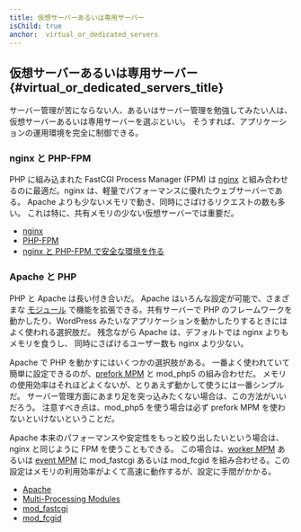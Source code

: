 ```yaml
---
title: 仮想サーバーあるいは専用サーバー
isChild: true
anchor:  virtual_or_dedicated_servers
---
```


## 仮想サーバーあるいは専用サーバー {#virtual_or_dedicated_servers_title}

サーバー管理が苦にならない人、あるいはサーバー管理を勉強してみたい人は、仮想サーバーあるいは専用サーバーを選ぶといい。
そうすれば、アプリケーションの運用環境を完全に制御できる。

### nginx と PHP-FPM

PHP に組み込まれた FastCGI Process Manager (FPM) は [nginx]
と組み合わせるのに最適だ。nginx は、軽量でパフォーマンスに優れたウェブサーバーである。
Apache よりも少ないメモリで動き、同時にさばけるリクエストの数も多い。
これは特に、共有メモリの少ない仮想サーバーでは重要だ。

* [nginx][nginx]
* [PHP-FPM][phpfpm]
* [nginx と PHP-FPM で安全な環境を作る][secure-nginx-phpfpm]

### Apache と PHP

PHP と Apache は長い付き合いだ。
Apache はいろんな設定が可能で、さまざまな [モジュール][apache-modules]
で機能を拡張できる。共有サーバーで PHP のフレームワークを動かしたり、WordPress
みたいなアプリケーションを動かしたりするときにはよく使われる選択肢だ。
残念ながら Apache は、デフォルトでは nginx よりもメモリを食うし、
同時にさばけるユーザー数も nginx より少ない。

Apache で PHP を動かすにはいくつかの選択肢がある。
一番よく使われていて簡単に設定できるのが、[prefork MPM] と mod_php5 の組み合わせだ。
メモリの使用効率はそれほどよくないが、とりあえず動かして使うには一番シンプルだ。
サーバー管理方面にあまり足を突っ込みたくない場合は、この方法がいいだろう。
注意すべき点は、mod_php5 を使う場合は必ず prefork MPM を使わないといけないということだ。

Apache 本来のパフォーマンスや安定性をもっと絞り出したいという場合は、nginx と同じように FPM を使うこともできる。
この場合は、[worker MPM] あるいは
[event MPM] に mod_fastcgi あるいは mod_fcgid
を組み合わせる。この設定はメモリの利用効率がよくて高速に動作するが、設定に手間がかかる。

* [Apache][apache]
* [Multi-Processing Modules][apache-MPM]
* [mod_fastcgi][mod_fastcgi]
* [mod_fcgid][mod_fcgid]


[nginx]: http://nginx.org/
[phpfpm]: http://php.net/install.fpm
[secure-nginx-phpfpm]: https://nealpoole.com/blog/2011/04/setting-up-php-fastcgi-and-nginx-dont-trust-the-tutorials-check-your-configuration/
[apache-modules]: http://httpd.apache.org/docs/2.4/mod/
[prefork MPM]: http://httpd.apache.org/docs/2.4/mod/prefork.html
[worker MPM]: http://httpd.apache.org/docs/2.4/mod/worker.html
[event MPM]: http://httpd.apache.org/docs/2.4/mod/event.html
[apache]: http://httpd.apache.org/
[apache-MPM]: http://httpd.apache.org/docs/2.4/mod/mpm_common.html
[mod_fastcgi]: http://www.fastcgi.com/mod_fastcgi/docs/mod_fastcgi.html
[mod_fcgid]: http://httpd.apache.org/mod_fcgid/
